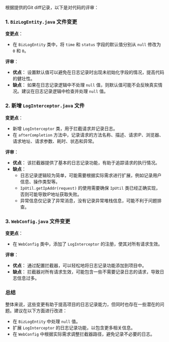 根据提供的Git diff记录，以下是对代码的评审：

### 1. `BizLogEntity.java` 文件变更

**变更点**：
- 在 `BizLogEntity` 类中，将 `time` 和 `status` 字段的默认值分别从 `null` 修改为 `0` 和 `0`。

**评审**：
- **优点**： 设置默认值可以避免在日志记录时出现未初始化字段的情况，提高代码的健壮性。
- **缺点**： 如果在日志记录逻辑中不处理 `null` 值，则默认值可能不会反映真实情况。建议在日志记录逻辑中检查并处理 `null` 值。

### 2. 新增 `LogInterceptor.java` 文件

**变更点**：
- 新增 `LogInterceptor` 类，用于拦截请求并记录日志。
- 在 `afterCompletion` 方法中，记录请求的方法名称、描述、请求IP、浏览器、请求地址、请求参数、耗时、状态和异常。

**评审**：
- **优点**： 该拦截器提供了基本的日志记录功能，有助于追踪请求的执行情况。
- **缺点**：
  - 日志记录逻辑较为简单，可能需要根据实际需求进行扩展，例如记录用户信息、操作类型等。
  - `IpUtil.getIpAddr(request)` 的使用需要确保 `IpUtil` 类已经正确实现，否则可能导致IP地址获取失败。
  - 异常信息仅记录了异常消息，没有记录异常堆栈信息，可能不利于问题排查。

### 3. `WebConfig.java` 文件变更

**变更点**：
- 在 `WebConfig` 类中，添加了 `LogInterceptor` 的注册，使其对所有请求生效。

**评审**：
- **优点**： 通过配置拦截器，可以轻松地将日志记录功能添加到项目中。
- **缺点**： 拦截器对所有请求生效，可能包含一些不需要记录日志的请求，导致日志信息过多。

### 总结

整体来说，这些变更有助于提高项目的日志记录能力，但同时也存在一些潜在的问题。建议在以下方面进行改进：

- 在 `BizLogEntity` 中处理 `null` 值。
- 扩展 `LogInterceptor` 的日志记录功能，以包含更多相关信息。
- 在 `WebConfig` 中根据实际需求调整拦截器路径，避免记录不必要的日志。